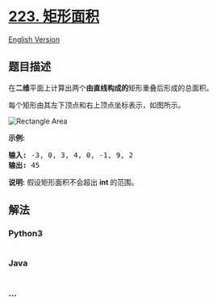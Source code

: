 # [223. 矩形面积](https://leetcode-cn.com/problems/rectangle-area)

[English Version](/solution/0200-0299/0223.Rectangle%20Area/README_EN.md)

## 题目描述

<!-- 这里写题目描述 -->

<p>在<strong>二维</strong>平面上计算出两个<strong>由直线构成的</strong>矩形重叠后形成的总面积。</p>

<p>每个矩形由其左下顶点和右上顶点坐标表示，如图所示。</p>

<p><img alt="Rectangle Area" src="https://assets.leetcode-cn.com/aliyun-lc-upload/uploads/2018/10/22/rectangle_area.png"></p>

<p><strong>示例:</strong></p>

<pre><strong>输入:</strong> -3, 0, 3, 4, 0, -1, 9, 2
<strong>输出:</strong> 45</pre>

<p><strong>说明:</strong> 假设矩形面积不会超出&nbsp;<strong>int&nbsp;</strong>的范围。</p>


## 解法

<!-- 这里可写通用的实现逻辑 -->

<!-- tabs:start -->

### **Python3**

<!-- 这里可写当前语言的特殊实现逻辑 -->

```python

```

### **Java**

<!-- 这里可写当前语言的特殊实现逻辑 -->

```java

```

### **...**

```

```

<!-- tabs:end -->
